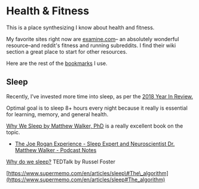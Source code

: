 # Health & Fitness

This is a place synthesizing I know about health and fitness.

My favorite sites right now are [examine.com](https://examine.com)– an absolutely wonderful resource–and reddit's fitness and running subreddits. I find their wiki section a great place to start for other resources. 

Here are the rest of the [bookmarks](h-bookmarks.md) I use.

## Sleep

Recently, I’ve invested more time into sleep, as per the [2018 Year In Review.](https://kalispera.xyz/post/2018/)

Optimal goal is to sleep 8+ hours every night because it really is essential for learning, memory, and general health.

[Why We Sleep by Matthew Walker, PhD](https://www.simonandschuster.com/books/Why-We-Sleep/Matthew-Walker/9781501144325) is a really excellent book on the topic.

* [The Joe Rogan Experience - Sleep Expert and Neuroscientist Dr. Matthew Walker - Podcast Notes](https://podcastnotes.org/2018/04/29/why-we-sleep/)

[Why do we sleep?](https://www.ted.com/talks/russell_foster_why_do_we_sleep?language=en) TEDTalk by Russel Foster

[https://www.supermemo.com/en/articles/sleep\#The\_algorithm](https://www.supermemo.com/en/articles/sleep#The_algorithm)

